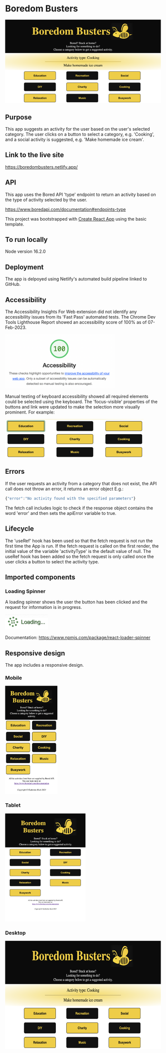 # Boredom Busters

![](./public/Screenshot_Boredom_Busters.png)

## Purpose

This app suggests an activity for the user based on the user's selected category. The user clicks on a button to select a category, e.g. 'Cooking', and a social activity is suggested, e.g. 'Make homemade ice cream'.

## Link to the live site

https://boredombusters.netlify.app/

## API

This app uses the Bored API 'type' endpoint to return an activity based on the type of activity selected by the user.

https://www.boredapi.com/documentation#endpoints-type

This project was bootstrapped with [Create React App](https://github.com/facebook/create-react-app) using the basic template.

## To run locally

Node version 16.2.0

## Deployment

The app is delpoyed using Netlify's automated build pipeline linked to GitHub.

## Accessibility

The Accessibility Insights For Web extension did not identify any accessibility issues from its 'Fast Pass' automated tests. The Chrome Dev Tools Lighthouse Report showed an accessibility score of 100% as of 07-Feb-2023.

<img src="./public/Screenshot_Accessibility_05Feb2023.png" height="175">

Manual testing of keyboard accessibility showed all required elements could be selected using the keyboard. The 'focus-visible' properties of the buttons and link were updated to make the selection more visually prominent. For example:

<img src="./public/Screenshot_Keyboard_selected_button.png" height="125">

## Errors

If the user requests an activity from a category that does not exist, the API call does not throw an error, it returns an error object E.g.:

```js
{"error":"No activity found with the specified parameters"}
```

The fetch call includes logic to check if the response object contains the word 'error' and then sets the apiError variable to true.

## Lifecycle

The 'useRef' hook has been used so that the fetch request is not run the first time the App is run. If the fetch request is called on the first render, the initial value of the variable 'activityType' is the default value of null. The useRef hook has been added so the fetch request is only called once the user clicks a button to select the activity type. 

## Imported components 

### Loading Spinner

A loading spinner shows the user the button has been clicked and the request for information is in progress. 

<img src="./public/Screenshot_Loading_Spinner.png" height="50">

Documentation: https://www.npmjs.com/package/react-loader-spinner 

## Responsive design

The app includes a responsive design. 

### Mobile

<img src="./public/Screenshot_Mobile.png" height="350">

### Tablet

<img src="./public/Screenshot_Tablet.png" height="350">

### Desktop

<img src="./public/Screenshot_Boredom_Busters.png" height="350">